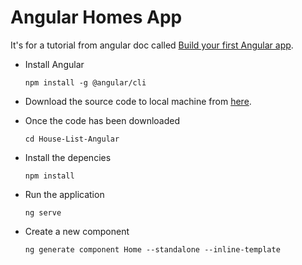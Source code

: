 # Angular Homes App

It's for a tutorial from angular doc called [Build your first Angular app](https://angular.dev/tutorials/first-app).

- Install Angular

  `npm install -g @angular/cli`

- Download the source code to local machine from [here](https://github.com/angular/codelabs/tree/homes-app-start).

- Once the code has been downloaded

  `cd House-List-Angular`

- Install the depencies

  `npm install` 

- Run the application 

  `ng serve`

- Create a new component

  `ng generate component Home --standalone --inline-template`